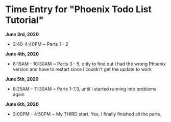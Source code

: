 # Time Entry for "Phoenix Todo List Tutorial"

**June 3rd, 2020**
* 3:40-4:40PM ~ Parts 1 - 2

**June 4th, 2020** 
* 8:15AM - 10:30AM ~ Parts 3 - 5, only to find out I had the wrong Phoenix version and have to restart since I couldn't get the update to work

**June 5th, 2020**
* 8:25AM - 11:30AM ~ Parts 1-7.3, until I started running into problems again

**June 6th, 2020**
* 3:00PM - 4:50PM ~ My THIRD start. Yes, I finally finished all the parts. 

